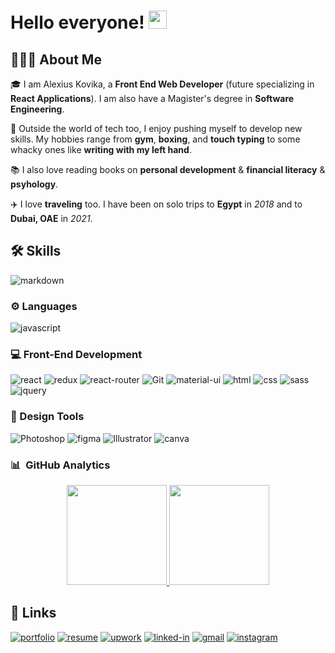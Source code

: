 # Hello everyone! <img src="https://media.giphy.com/media/hvRJCLFzcasrR4ia7z/giphy.gif" width="29px">

## 👨🏻‍💻 About Me

🎓 I am Alexius Kovika, a **Front End Web Developer** (future specializing in **React Applications**). I am also have a Magister's degree in **Software Engineering**.

🥊 Outside the world of tech too, I enjoy pushing myself to develop new skills. My hobbies range from **gym**, **boxing**, and **touch typing** to some whacky ones like **writing with my left hand**.

📚 I also love reading books on **personal development** & **financial literacy** & **psyhology**. 

✈️ I love **traveling** too. I have been on solo trips to **Egypt** in _2018_ and to **Dubai, OAE** in _2021_.

## 🛠️ Skills

![markdown](https://img.shields.io/badge/markdown-0769AD?style=for-the-badge&logo=markdown&logoColor=white)

### ⚙️ Languages

![javascript](https://img.shields.io/badge/JavaScript-323330?style=for-the-badge&logo=javascript&logoColor=F7DF1E)

### 💻 Front-End Development

![react](https://img.shields.io/badge/React-20232A?style=for-the-badge&logo=react&logoColor=61DAFB)
![redux](https://img.shields.io/badge/Redux-593D88?style=for-the-badge&logo=redux&logoColor=white)
![react-router](https://img.shields.io/badge/React_Router-CA4245?style=for-the-badge&logo=react-router&logoColor=white)
![Git](https://img.shields.io/badge/-Git-05122A?style=for-the-badge&logo=git)
![material-ui](https://img.shields.io/badge/Material_UI-0081CB?style=for-the-badge&logo=mui&logoColor=white)
![html](https://img.shields.io/badge/HTML5-E34F26?style=for-the-badge&logo=html5&logoColor=white)
![css](https://img.shields.io/badge/CSS3-1572B6?style=for-the-badge&logo=css3&logoColor=white)
![sass](https://img.shields.io/badge/SASS-CC6699?style=for-the-badge&logo=sass&logoColor=white)
![jquery](https://img.shields.io/badge/jQuery-0769AD?style=for-the-badge&logo=jquery&logoColor=white)



### 🌟 Design Tools

![Photoshop](https://img.shields.io/badge/Photoshop-05122A?style=for-the-badge&logo=adobe-photoshop)
![figma](https://img.shields.io/badge/figma-000000?style=for-the-badge&logo=figma&logoColor=red)
![Illustrator](https://img.shields.io/badge/Illustrator-05122A?style=for-the-badge&logo=adobe-illustrator)
![canva](https://img.shields.io/badge/canva-00C4CC?style=for-the-badge&logo=canva&logoColor=white)

### 📊 &nbsp;GitHub Analytics

<p align="center">
<a href="https://github.com/AlexiusKovika">
  <img height="160em" src="https://github-readme-stats-eight-theta.vercel.app/api?username=AlexiusKovika&show_icons=true&hide_border=true&bg_color=90,0d1017,161249,441049&theme=dracula&include_all_commits=true&count_private=true"/>
  <img height="160em" src="https://github-readme-stats-eight-theta.vercel.app/api/top-langs/?username=AlexiusKovika&layout=compact&hide_border=true&langs_count=8&bg_color=90,0d1017,161249,441049&theme=dracula"/>
</a>
</p>

## 🔗 Links

[![portfolio](https://img.shields.io/badge/Portfolio-5340ff?style=for-the-badge&logo=Google-chrome&logoColor=white)](https://)
[![resume](https://img.shields.io/badge/Resume-4285F4?style=for-the-badge&logo=read-the-docs&logoColor=white)](https://)
[![upwork](https://img.shields.io/badge/Upwork-6FDA44?style=for-the-badge&logo=Upwork&logoColor=white)](https://www.upwork.com/freelancers/~011ab66a510025f944)
[![linked-in](https://img.shields.io/badge/Linked_In-0077B5?style=for-the-badge&logo=LinkedIn&logoColor=white)](https://www.linkedin.com/in/alexey-kovika/)
[![gmail](https://img.shields.io/badge/Gmail-D14836?style=for-the-badge&logo=Gmail&logoColor=white)](mailto:kae19hazi@gmail.com)
[![instagram](https://img.shields.io/badge/Instagram-E4405F?style=for-the-badge&logo=instagram&logoColor=white)](https://www.instagram.com/alexiusmur/)
